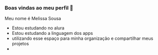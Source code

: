 ### Boas vindas ao meu perfil 💜

Meu nome é Melissa Sousa
- Estou estudando no alura
- Estou estudando a linguagem dos apps
- utilizando esse espaço para minha organização e compartilhar meus projetos
-  
